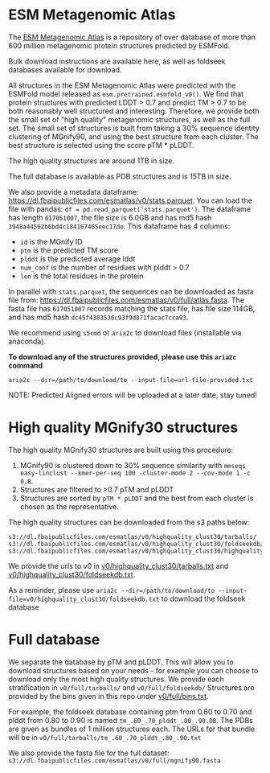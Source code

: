 # ESM Metagenomic Atlas

The [ESM Metagenomic Atlas](https://esmatlas.com) is a repository of over database of more than 600 million metagenomic protein structures predicted by ESMFold.

Bulk download instructions are available here, as well as foldseek databases available for download.

All structures in the ESM Metagenomic Atlas were predicted with the ESMFold model released as `esm.pretrained.esmfold_v0()`.
We find that protein structures with predicted LDDT > 0.7 and predict TM > 0.7 to be both reasonably well structured and interesting.
Therefore, we provide both the small set of "high quality" metagenomic structures, as well as the full set.
The small set of structures is built from taking a 30% sequence identity clustering of MGnify90, and using the best structure from each cluster.
The best structure is selected using the score pTM \* pLDDT.

The high quality structures are around 1TB in size.

The full database is available as PDB structures and is 15TB in size.

We also provide a metadata dataframe: <https://dl.fbaipublicfiles.com/esmatlas/v0/stats.parquet>.
You can load the file with pandas: `df = pd.read_parquet('stats.parquet')`.
The dataframe has length `617051007`, the file size is 6.0GB and has md5 hash `3948a44562b6bd4c184167465eec17de`.
This dataframe has 4 columns:

- `id` is the MGnify ID
- `ptm` is the predicted TM score
- `plddt` is the predicted average lddt
- `num_conf` is the number of residues with plddt > 0.7
- `len` is the total residues in the protein

In parallel with `stats.parquet`, the sequences can be downloaded as fasta file from: <https://dl.fbaipublicfiles.com/esmatlas/v0/full/atlas.fasta>.
The fasta file has `617051007` records matching the stats file, has file size 114GB, and has md5 hash `dc45f4383536c93f9d871facac7cca93`.

We recommend using `s5cmd` or `aria2c` to download files (installable via anaconda).

**To download any of the structures provided, please use this `aria2c` command**

```
aria2c --dir=/path/to/download/to --input-file=url-file-provided.txt
```

NOTE: Predicted Aligned errors will be uploaded at a later date, stay tuned!

# High quality MGnify30 structures

The high quality MGnify30 structures are built using this procedure:

1. MGnify90 is clustered down to 30% sequence similarity with `mmseqs easy-linclust --kmer-per-seq 100 -cluster-mode 2 --cov-mode 1 -c 0.8`.
1. Structures are filtered to >0.7 pTM and pLDDT
1. Structures are sorted by `pTM * pLDDT` and the best from each cluster is chosen as the representative.

The high quality structures can be downloaded from the s3 paths below:

```
s3://dl.fbaipublicfiles.com/esmatlas/v0/highquality_clust30/tarballs/
s3://dl.fbaipublicfiles.com/esmatlas/v0/highquality_clust30/foldseekdb/
s3://dl.fbaipublicfiles.com/esmatlas/v0/highquality_clust30/highquality_clust30.fasta
```

We provide the urls to v0 in [v0/highquality_clust30/tarballs.txt](v0/highquality_clust30/tarballs.txt) and [v0/highquality_clust30/foldseekdb.txt](v0/highquality_clust30/foldseekdb.txt).

As a reminder, please use `aria2c --dir=/path/to/download/to --input-file=v0/highquality_clust30/foldseekdb.txt` to download the foldseek database

# Full database

We separate the database by pTM and pLDDT.
This will allow you to download structures based on your needs - for example you can choose to download only the most high quality structures.
We provide each stratification in `v0/full/tarballs/` and `v0/full/foldseekdb/`
Structures are provided by the bins given in this repo under [v0/full/bins.txt](v0/full/bins.txt).

For example, the foldseek database containing ptm from 0.60 to 0.70 and plddt from 0.80 to 0.90 is named `tm_.60_.70_plddt_.80_.90.DB`.
The PDBs are given as bundles of 1 million structures each.
The URLs for that bundle will be in `v0/full/tarballs/tm_.60_.70_plddt_.80_.90.txt`

We also provide the fasta file for the full dataset:
`s3://dl.fbaipublicfiles.com/esmatlas/v0/full/mgnify90.fasta`
